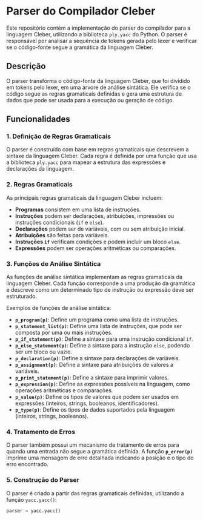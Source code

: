 # Parser do Compilador Cleber

Este repositório contém a implementação do parser do compilador para a linguagem Cleber, utilizando a biblioteca `ply.yacc` do Python. O parser é responsável por analisar a sequência de tokens gerada pelo lexer e verificar se o código-fonte segue a gramática da linguagem Cleber.

## Descrição

O parser transforma o código-fonte da linguagem Cleber, que foi dividido em tokens pelo lexer, em uma árvore de análise sintática. Ele verifica se o código segue as regras gramaticais definidas e gera uma estrutura de dados que pode ser usada para a execução ou geração de código.

## Funcionalidades

### 1. Definição de Regras Gramaticais

O parser é construído com base em regras gramaticais que descrevem a sintaxe da linguagem Cleber. Cada regra é definida por uma função que usa a biblioteca `ply.yacc` para mapear a estrutura das expressões e declarações da linguagem.

### 2. Regras Gramaticais

As principais regras gramaticais da linguagem Cleber incluem:

- **Programas** consistem em uma lista de instruções.
- **Instruções** podem ser declarações, atribuições, impressões ou instruções condicionais (`if` e `else`).
- **Declarações** podem ser de variáveis, com ou sem atribuição inicial.
- **Atribuições** são feitas para variáveis.
- **Instruções `if`** verificam condições e podem incluir um bloco `else`.
- **Expressões** podem ser operações aritméticas ou comparações.

### 3. Funções de Análise Sintática

As funções de análise sintática implementam as regras gramaticais da linguagem Cleber. Cada função corresponde a uma produção da gramática e descreve como um determinado tipo de instrução ou expressão deve ser estruturado.

Exemplos de funções de análise sintática:

- **`p_program(p)`**: Define um programa como uma lista de instruções.
- **`p_statement_list(p)`**: Define uma lista de instruções, que pode ser composta por uma ou mais instruções.
- **`p_if_statement(p)`**: Define a sintaxe para uma instrução condicional `if`.
- **`p_else_statement(p)`**: Define a sintaxe para a instrução `else`, podendo ser um bloco ou vazio.
- **`p_declaration(p)`**: Define a sintaxe para declarações de variáveis.
- **`p_assignment(p)`**: Define a sintaxe para atribuições de valores a variáveis.
- **`p_print_statement(p)`**: Define a sintaxe para imprimir valores.
- **`p_expression(p)`**: Define as expressões possíveis na linguagem, como operações aritméticas e comparações.
- **`p_value(p)`**: Define os tipos de valores que podem ser usados em expressões (inteiros, strings, booleanos, identificadores).
- **`p_type(p)`**: Define os tipos de dados suportados pela linguagem (inteiros, strings, booleanos).

### 4. Tratamento de Erros

O parser também possui um mecanismo de tratamento de erros para quando uma entrada não segue a gramática definida. A função **`p_error(p)`** imprime uma mensagem de erro detalhada indicando a posição e o tipo do erro encontrado.

### 5. Construção do Parser

O parser é criado a partir das regras gramaticais definidas, utilizando a função `yacc.yacc()`:

```python
parser = yacc.yacc()
```